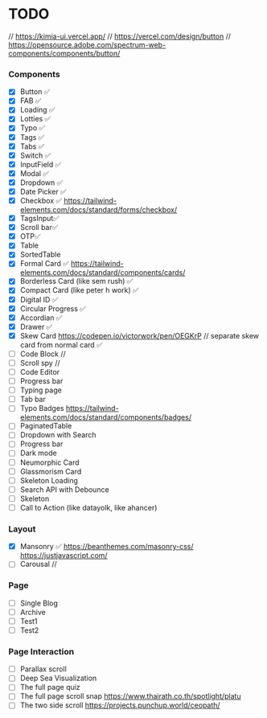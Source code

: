 # TODO 
// https://kimia-ui.vercel.app/
// https://vercel.com/design/button
// https://opensource.adobe.com/spectrum-web-components/components/button/
### Components 
- [x] Button ✅
- [x] FAB ✅
- [x] Loading ✅
- [x] Lotties ✅
- [x] Typo ✅
- [x] Tags ✅
- [x] Tabs ✅
- [x] Switch ✅
- [x] InputField ✅
- [x] Modal ✅
- [x] Dropdown ✅
- [x] Date Picker ✅
- [x] Checkbox ✅ https://tailwind-elements.com/docs/standard/forms/checkbox/
- [x] TagsInput✅
- [x] Scroll bar✅
- [x] OTP✅
- [x] Table
- [x] SortedTable
- [x] Formal Card ✅ https://tailwind-elements.com/docs/standard/components/cards/
- [x] Borderless Card (like sem rush) ✅
- [x] Compact Card (like peter h work) ✅
- [x] Digital ID ✅
- [x] Circular Progress ✅
- [x] Accordian ✅
- [x] Drawer ✅ 
- [x] Skew Card https://codepen.io/victorwork/pen/OEGKrP // separate skew card from normal card ✅
- [ ] Code Block //
- [ ] Scroll spy //
- [ ] Code Editor
- [ ] Progress bar
- [ ] Typing page
- [ ] Tab bar
- [ ] Typo Badges https://tailwind-elements.com/docs/standard/components/badges/
- [ ] PaginatedTable
- [ ] Dropdown with Search
- [ ] Progress bar
- [ ] Dark mode
- [ ] Neumorphic Card
- [ ] Glassmorism Card
- [ ] Skeleton Loading
- [ ] Search API with Debounce
- [ ] Skeleton
- [ ] Call to Action (like datayolk, like ahancer)
### Layout 
- [x] Mansonry ✅ https://beanthemes.com/masonry-css/ https://justjavascript.com/
- [ ] Carousal //
### Page 
- [ ] Single Blog
- [ ] Archive
- [ ] Test1
- [ ] Test2
### Page Interaction
- [ ] Parallax scroll
- [ ] Deep Sea Visualization
- [ ] The full page quiz 
- [ ] The full page scroll snap https://www.thairath.co.th/spotlight/platu
- [ ] The two side scroll https://projects.punchup.world/ceopath/